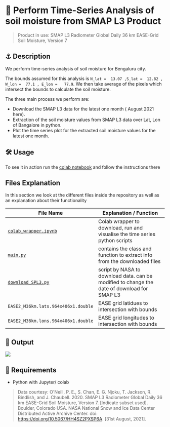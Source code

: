 # 🚀 Perform Time-Series Analysis of soil moisture from SMAP L3 Product 

> Product in use: SMAP L3 Radiometer Global Daily 36 km EASE-Grid Soil Moisture, Version 7

## ⚓ Description
We perform time-series analysis of soil moisture for Bengaluru city. 

The bounds assumed for this analysis is `N_lat =  13.07 ,S_lat =  12.82 , W_lon =  77.1 , E_lon =   77.9`. We then take average of the pixels which intersect the bounds to calculate the soil moisture.

The three main process we perform are:

- Download the SMAP L3 data for the latest one month ( August 2021 here).
- Extraction of the soil moisture values from SMAP L3 data over Lat, Lon of Bangalore in python.
- Plot the time series plot for the extracted soil moisture values for the latest one month. 



## 🛠️ Usage
To see it in action run the [colab notebook](https://github.com/amanbagrecha/smap_time_series_analysis/blob/main/colab_wrapper.ipynb) and follow the instructions there

## Files Explanation
In this section we look at the different files inside the repository as well as an explanation about their functionality


|File Name| Explanation / Function |
|---------|------------|
|[`colab_wrapper.ipynb`](https://github.com/amanbagrecha/smap_time_series_analysis/blob/main/colab_wrapper.ipynb)<img width=90/>| Colab wrapper to download, run and visualise the time series python scripts|
|[`main.py`](https://github.com/amanbagrecha/smap_time_series_analysis/blob/main/main.py) | contains the class and function to extract info from the downloaded files  |
|[`download_SPL3.py`](https://github.com/amanbagrecha/smap_time_series_analysis/blob/main/download_SPL3.py)|script by NASA to download data. can be modified to change the date of download for SMAP L3 |
|`EASE2_M36km.lats.964x406x1.double` | EASE grid latidues to intersection with bounds|
|`EASE2_M36km.lons.964x406x1.double`| EASE grid longitudes to intersection with bounds|



## 🚩 Output

![](https://i.imgur.com/PngGsda.png)


## 🏁 Requirements
- Python with Jupyter/ colab

> Data courtesy: O'Neill, P. E., S. Chan, E. G. Njoku, T. Jackson, R. Bindlish, and J. Chaubell. 2020. SMAP L3 Radiometer Global Daily 36 km EASE-Grid Soil Moisture, Version 7. [Indicate subset used]. Boulder, Colorado USA. NASA National Snow and Ice Data Center Distributed Active Archive Center. doi: https://doi.org/10.5067/HH4SZ2PXSP6A. [31st August, 2021].


